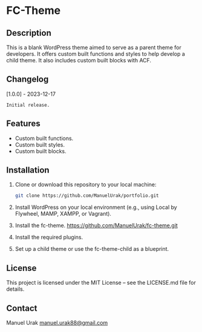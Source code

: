 # FC-Theme

## Description

This is a blank WordPress theme aimed to serve as a parent theme for developers. It offers custom built functions and styles to help develop a child theme. It also includes custom built blocks with ACF.

## Changelog

[1.0.0] - 2023-12-17

    Initial release.

## Features

- Custom built functions.
- Custom built styles.
- Custom built blocks.

## Installation

1. Clone or download this repository to your local machine:

   ```bash
   git clone https://github.com/ManuelUrak/portfolio.git

   ```

2. Install WordPress on your local environment (e.g., using Local by Flywheel, MAMP, XAMPP, or Vagrant).
3. Install the fc-theme. https://github.com/ManuelUrak/fc-theme.git
4. Install the required plugins.
5. Set up a child theme or use the fc-theme-child as a blueprint.

## License

This project is licensed under the MIT License – see the LICENSE.md file for details.

## Contact

Manuel Urak
manuel.urak88@gmail.com
